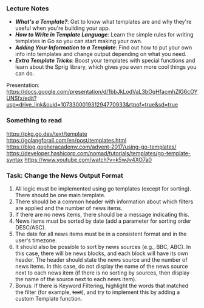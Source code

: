 ### Lecture Notes

* ***What's a Template?***: Get to know what templates are and why they're useful when you're building your app.
* ***How to Write in Template Language***: Learn the simple rules for writing templates in Go so you can start making your own.
* ***Adding Your Information to a Template***: Find out how to put your own info into templates and change output depending on what you need.
* ***Extra Template Tricks***: Boost your templates with special functions and learn about the Sprig library, which gives you even more cool things you can do.

Presentation: https://docs.google.com/presentation/d/1bbJkLodVaL3bOqHfacmhZlG6cOYUNSfx/edit?usp=drive_link&ouid=107330001931294770933&rtpof=true&sd=true

### Something to read

https://pkg.go.dev/text/template
https://golangforall.com/en/post/templates.html
https://blog.gopheracademy.com/advent-2017/using-go-templates/
https://developer.hashicorp.com/nomad/tutorials/templates/go-template-syntax
https://www.youtube.com/watch?v=k5wJv4XO7a0

### Task: Change the News Output Format
1. All logic must be implemented using go templates (except for sorting). There should be one main template.
2. There should be a common header with information about which filters are applied and the number of news items.
3. If there are no news items, there should be a message indicating this.
4. News items must be sorted by date (add a parameter for sorting order DESC/ASC).
5. The date for all news items must be in a consistent format and in the user's timezone.
6. It should also be possible to sort by news sources (e.g., BBC, ABC). In this case, there will be news blocks, and each block will have its own header. The header should state the news source and the number of news items. In this case, do not display the name of the news source next to each news item (if there is no sorting by sources, then display the name of the source next to each news item).
7. Bonus: If there is Keyword Filtering, highlight the words that matched the filter (for example, ~~text~~), and try to implement this by adding a custom Template function.
